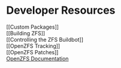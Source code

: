 # Developer Resources

[[Custom Packages]]  
[[Building ZFS]]  
[[Controlling the ZFS Buildbot]]  
[[OpenZFS Tracking]]  
[[OpenZFS Patches]]  
[OpenZFS Documentation][openzfs-devel]  

[openzfs-devel]: http://open-zfs.org/wiki/Developer_resources
